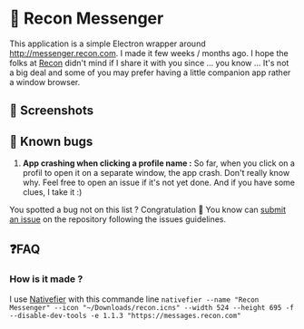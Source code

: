 # 💬 Recon Messenger

This application is a simple Electron wrapper around http://messenger.recon.com. I made it few weeks / months ago. I hope the folks at [Recon](http://recon.com) didn't mind if I share it with you since ... you know ... It's not a big deal and some of you may prefer having a little companion app rather a window browser.

## 📸 Screenshots

## 🐛 Known bugs

1. **App crashing when clicking a profile name :** So far, when you click on a profil to open it on a separate window, the app crash. Don't really know why. Feel free to open an issue if it's not yet done. And if you have some clues, I take it :) 

You spotted a bug not on this list ? Congratulation 🎉 You know can [submit an issue](https://github.com/clawfire/recon-messenger/issues) on the repository following the issues guidelines.

## ❓FAQ

### How is it made ?
I use [Nativefier](https://github.com/jiahaog/nativefier) with this commande line `nativefier --name "Recon Messenger" --icon "~/Downloads/recon.icns" --width 524 --height 695 -f --disable-dev-tools -e 1.1.3 "https://messages.recon.com"`